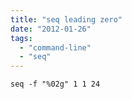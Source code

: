 ```yaml
---
title: "seq leading zero"
date: "2012-01-26"
tags:
  - "command-line"
  - "seq"
---
```


`seq -f "%02g" 1 1 24`
